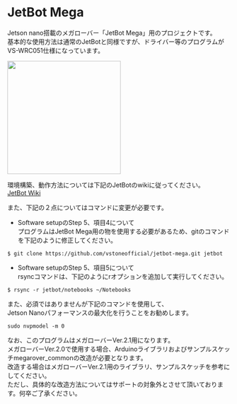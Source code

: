 # JetBot Mega

Jetson nano搭載のメガローバー「JetBot Mega」用のプロジェクトです。  
基本的な使用方法は通常のJetBotと同様ですが、ドライバー等のプログラムがVS-WRC051仕様になっています。  

<img src="https://www.vstone.co.jp/products/wheelrobot/img/jetbot_01.jpg" height="256">

環境構築、動作方法については下記のJetBotのwikiに従ってください。  
[JetBot Wiki](https://github.com/NVIDIA-AI-IOT/jetbot/wiki)  

また、下記の２点についてはコマンドに変更が必要です。  
* Software setupのStep 5、項目4について  
 プログラムはJetBot Mega用の物を使用する必要があるため、gitのコマンドを下記のように修正してください。
 ```
 $ git clone https://github.com/vstoneofficial/jetbot-mega.git jetbot
 ```
* Software setupのStep 5、項目5について  
 rsyncコマンドは、下記のようにrオプションを追加して実行してください。
 ```
 $ rsync -r jetbot/notebooks ~/Notebooks  
 ```

また、必須ではありませんが下記のコマンドを使用して、  
Jetson Nanoパフォーマンスの最大化を行うことをお勧めします。  
```
sudo nvpmodel -m 0
```

なお、このプログラムはメガローバーVer.2.1用になります。  
メガローバーVer.2.0で使用する場合、Arduinoライブラリおよびサンプルスケッチmegarover_commonの改造が必要となります。  
改造する場合はメガローバーVer.2.1用のライブラリ、サンプルスケッチを参考にしてください。  
ただし、具体的な改造方法についてはサポートの対象外とさせて頂いております。何卒ご了承ください。
